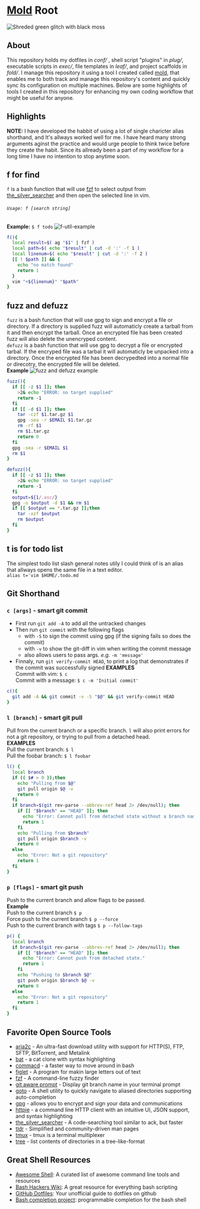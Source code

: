 # [Mold](https://github.com/slugbyte/mold) Root
![Shreded green glitch with black moss](https://assets.slugbyte.com/github/github-header-00007.png)  

## About
This repository holds my dotfiles in *conf/* , shell script "plugins" in *plug/*, executable scripts in *exec/*, file templates in *leaf/*, and project scaffolds in *fold/*. I manage this repository it using a tool I created called [mold](https://github.com/slugbyte/mold), that enables me to both track and manage this repository's content and quickly sync its configuration on multiple machines. Below are some highlights of tools I created in this repository for enhancing my own coding workflow that might be useful for anyone. 

## Highlights
**NOTE:** I have developed the habbit of using a lot of single charicter alias shorthand, and 
It's allways worked well for me. I have heard many strong arguments aginst the practice
and would urge people to think twice before they create the habit. Since its allready been a part
of my workflow for a long time I have no intention to stop anytime soon. 

## f for find
 `f` is a bash function that will use [fzf](https://github.com/junegunn/fzf) to select output from [the_silver_searcher](https://github.com/ggreer/the_silver_searcher) and then open the selected line in vim.
 
######  `Usage: f [search string]`  
**Example:** `$ f todo`
![f-util-example](https://assets.slugbyte.com/github/misc/f-util-example.png)  
``` bash 
f(){
  local result=$( ag "$1" | fzf )
  local path=$( echo "$result" | cut -d ':' -f 1 )
  local linenum=$( echo "$result" | cut -d ':' -f 2 )
  [[ ! $path ]] && {
    echo "no match found"
    return 1
  }
  vim "+${linenum}" "$path"
}
```

## fuzz and defuzz
`fuzz` is a bash function that will use gpg to sign and encrypt a file or directory. If a directory is supplied fuzz will automaticly create a tarball from it and then encrypt the tarball. Once an encrypted file has been created fuzz will also delete the unencryped content.   
`defuzz` is a bash function that will use gpg to decrypt a file or encrypted tarbal. If the encryped file was a tarbal it will automaticly be unpacked into a directory. Once the encrypted file has been decrypedted into a normal file or direcotry, the encrypted file will be deleted.  
**Example**
![fuzz and defuzz example](https://assets.slugbyte.com/github/misc/fuzz-defuzz-example.png)  
``` bash 
fuzz(){
  if [[ -z $1 ]]; then
    >2& echo "ERROR: no target supplied"
    return -1
  fi
  if [[ -d $1 ]]; then
    tar -czf $1.tar.gz $1
    gpg -sea -r $EMAIL $1.tar.gz
    rm -rf $1
    rm $1.tar.gz
    return 0
  fi
  gpg -sea -r $EMAIL $1
  rm $1
}

defuzz(){
  if [[ -z $1 ]]; then
    >2& echo "ERROR: no target supplied"
    return -1
  fi
  output=${1/.asc/}
  gpg -o $output -d $1 && rm $1
  if [[ $output == *.tar.gz ]];then
    tar -xzf $output
    rm $output
  fi
}
```

## t is for todo list
The simplest todo list slash general notes utily I could think of is an alias that allways opens the same file in a text editor.  
`alias t='vim $HOME/.todo.md`  

## Git Shorthand  
### `c [args]` - smart git commit
* First run `git add -A` to add all the untracked changes
* Then run `git commit` with the following flags
    * with `-S` to sign the commit using gpg (if the signing fails so does the commit)
    * with `-v` to show the git-diff in vim when writing the commit message
    * also allows users to pass args. *e.g.* `-m 'message'`
* Finnaly, run `git verify-commit HEAD`, to print a log that demonstrates if the commit was successfully signed
**EXAMPLES**  
Commit with vim: `$ c`  
Commit with a message: `$ c -m 'Initial commit'`  
``` bash 
c(){
  git add -A && git commit -v -S "$@" && git verify-commit HEAD
}
```  
### `l [branch]` - smart git pull
Pull from the current branch or a specific branch. `l` will also print errors for not a git repository, or trying to pull from a detached head.  
**EXAMPLES**  
Pull the current branch: `$ l`  
Pull the foobar branch: `$ l foobar`  
```bash
l() {
  local branch
  if (( $# > 0 ));then
    echo "Pulling from $@"
    git pull origin $@ -v
    return 0
  fi
  if branch=$(git rev-parse --abbrev-ref head 2> /dev/null); then
    if [[ "$branch" == "HEAD" ]]; then
      echo "Error: Cannot pull from detached state without a branch name argument"
      return 1
    fi
    echo "Pulling from $branch"
    git pull origin $branch -v
    return 0
  else
    echo "Error: Not a git repository"
    return 1
  fi
}
```
### `p [flags]` - smart git push
Push to the current branch and allow flags to be passed.  
**Example**  
Push to the current branch `$ p`  
Force push to the current branch `$ p --force`  
Push to the current branch with tags `$ p --follow-tags`  
``` bash
p() {
  local branch
  if branch=$(git rev-parse --abbrev-ref head 2> /dev/null); then
    if [[ "$branch" == "HEAD" ]]; then
      echo "Error: Cannot push from detached state."
      return 1
    fi
    echo "Pushing to $branch $@"
    git push origin $branch $@ -v
    return 0
  else
    echo "Error: Not a git repository"
    return 1
  fi
}
```

## Favorite Open Source Tools
* [aria2c](https://aria2.github.io/) - An ultra-fast download utility with support for HTTP(S), FTP, SFTP, BitTorrent, and Metalink
* [bat](https://github.com/sharkdp/bat) - a cat clone with syntax highlighting 
* [commacd](https://github.com/shyiko/commacd) - a faster way to move around in bash
* [figlet](http://www.figlet.org/) - A program for makin large letters out of text
* [fzf](https://github.com/junegunn/fzf) - A command-line fuzzy finder
* [git aware prompt](https://github.com/jimeh/git-aware-prompt) - Display git branch name in your terminal prompt
* [goto](https://github.com/iridakos/goto) - A shell utility to quickly navigate to aliased directories supporting auto-completion
* [gpg](https://www.gnupg.org/) - allows you to encrypt and sign your data and communications
* [httpie](https://httpie.org/) - a command line HTTP client with an intuitive UI, JSON support, and syntax highlighting
* [the\_silver\_searcher](https://github.com/ggreer) - A code-searching tool similar to ack, but faster
* [tldr](https://tldr.sh/) - Simplified and community-driven man pages
* [tmux](https://github.com/tmux/tmux) - tmux is a terminal multiplexer
* [tree](http://mama.indstate.edu/users/ice/tree/) - list contents of directories in a tree-like-format

## Great Shell Resources
* [Awesome Shell](https://github.com/alebcay/awesome-shell): A curated list of awesome command line tools and resources
* [Bash Hackers Wiki](https://wiki.bash-hackers.org/): A great resource for everything bash scripting
* [GitHub Dotfiles](https://dotfiles.github.io/): Your unofficial guide to dotfiles on github
* [Bash completion project](https://github.com/GArik/bash-completion): programmable completion for the bash shell

